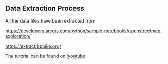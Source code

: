 ## Data Extraction Process

All the data files have been extracted from 

https://developers.arcgis.com/python/sample-notebooks/openstreetmap-exploration/

https://extract.bbbike.org/

The tutorial can be found on [!youtube](https://www.youtube.com/watch?v=nJaBkInC-q0)

